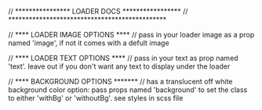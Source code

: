 // **************** LOADER DOCS *****************
// **********************************************

// **** LOADER IMAGE OPTIONS  ****
// pass in your loader image as a prop named 'image', if not it comes with a defult image

// **** LOADER TEXT OPTIONS ****
// pass in your text as prop named 'text'. leave out if you don't want any text to display under the loader

// **** BACKGROUND OPTIONS *******
// has a translucent off white background color option: pass props named 'background' to set the class to either 'withBg' or 'withoutBg'. see styles in scss file